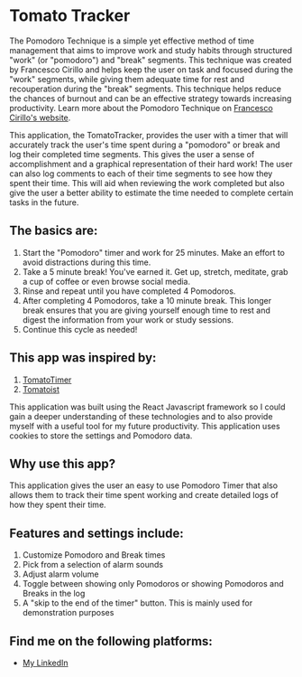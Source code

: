 # Tomato Tracker

The Pomodoro Technique is a simple yet effective method of time management that aims to improve work and study habits through structured "work" (or "pomodoro") and "break" segments. This technique was created by Francesco Cirillo and helps keep the user on task and focused during the "work" segments, while giving them adequate time for rest and recouperation during the "break" segments. This technique helps reduce the chances of burnout and can be an effective strategy towards increasing productivity. Learn more about the Pomodoro Technique on <a href="https://francescocirillo.com/pages/pomodoro-technique" target="_blank" rel="noopener noreferrer">Francesco Cirillo's website</a>.

This application, the TomatoTracker, provides the user with a timer that will accurately track the user's time spent during a "pomodoro" or break and log their completed time segments. This gives the user a sense of accomplishment and a graphical representation of their hard work! The user can also log comments to each of their time segments to see how they spent their time. This will aid when reviewing the work completed but also give the user a better ability to estimate the time needed to complete certain tasks in the future.

## The basics are:
<ol>
    <li>Start the "Pomodoro" timer and work for 25 minutes. Make an effort to avoid distractions during this time.</li>
    <li>Take a 5 minute break! You've earned it. Get up, stretch, meditate, grab a cup of coffee or even browse social media.</li>
    <li>Rinse and repeat until you have completed 4 Pomodoros.</li>
    <li>After completing 4 Pomodoros, take a 10 minute break. This longer break ensures that you are giving yourself enough time to rest and digest the information from your work or study sessions.</li>
    <li>Continue this cycle as needed!</li>
</ol>

## This app was inspired by:
<ol>
    <li><a href="https://tomato-timer.com/" target="_blank" rel="noopener noreferrer">TomatoTimer</a></li>
    <li><a href="http://tomatoi.st/" target="_blank" rel="noopener noreferrer">Tomatoist</a></li>
</ol>

This application was built using the React Javascript framework so I could gain a deeper understanding of these technologies and to also provide myself with a useful tool for my future productivity. This application uses cookies to store the settings and Pomodoro data.

## Why use this app?

<p>This application gives the user an easy to use Pomodoro Timer that also allows them to track their time spent working and create detailed logs of how they spent their time.</p>

## Features and settings include:
<ol>
    <li>Customize Pomodoro and Break times</li>
    <li>Pick from a selection of alarm sounds</li>
    <li>Adjust alarm volume</li>
    <li>Toggle between showing only Pomodoros or showing Pomodoros and Breaks in the log</li>
    <li>A "skip to the end of the timer" button. This is mainly used for demonstration purposes</li>
</ol>

## Find me on the following platforms:
<ul className={'external-links'}>
    <li><a href="https://www.linkedin.com/in/matthewbnelson/" target="_blank" rel="noopener noreferrer"><FaLinkedin/>My 
    LinkedIn</a></li>
    <!-- <li><a href="https://mattnelson.dev/" target="_blank" rel="noopener noreferrer"><FaLaptopCode/>My personal site</a></li> -->
</ul>